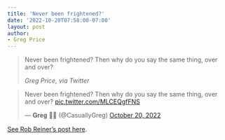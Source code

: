 ```yaml
---
title: 'Never been frightened?'
date: '2022-10-20T07:58:00-07:00'
layout: post
author:
- Greg Price
---
```


> Never been frightened? Then why do you say the same thing, over and over?
>
> <cite>Greg Price, via Twitter</cite>

<blockquote class="twitter-tweet"><p lang="en" dir="ltr">Never been frightened? Then why do you say the same thing, over and over? <a href="https://t.co/MLCEQgfFNS">pic.twitter.com/MLCEQgfFNS</a></p>&mdash; 𝐆𝐫𝐞𝐠 🏳️‍🌈 (@CasuallyGreg) <a href="https://twitter.com/CasuallyGreg/status/1583113442667671553?ref_src=twsrc%5Etfw">October 20, 2022</a></blockquote> <script async src="https://platform.twitter.com/widgets.js" charset="utf-8"></script>

<a href="/2021-08-06-self-rule-will-be-over.html">See Rob Reiner’s post here</a>.
